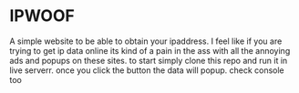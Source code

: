 # IPWOOF
A simple website to be able to obtain your ipaddress. I feel like if you are trying to get ip data online its kind of a pain in the ass with all the annoying ads and popups on these sites. to start simply clone this repo and run it in live serverr. once you click the button the data will popup. check console too
